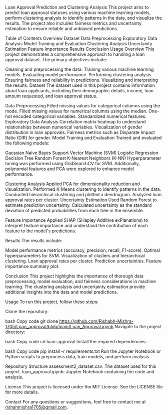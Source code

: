 Loan Approval Prediction and Clustering Analysis
This project aims to predict loan approval statuses using various machine learning models, perform clustering analysis to identify patterns in the data, and visualize the results. The project also includes fairness metrics and uncertainty estimation to ensure reliable and unbiased predictions.

Table of Contents
Overview
Dataset
Data Preprocessing
Exploratory Data Analysis
Model Training and Evaluation
Clustering Analysis
Uncertainty Estimation
Feature Importance
Results
Conclusion
Usage
Overview
This project demonstrates a comprehensive approach to handling a loan approval dataset. The primary objectives include:

Cleaning and preprocessing the data.
Training various machine learning models.
Evaluating model performance.
Performing clustering analysis.
Ensuring fairness and reliability in predictions.
Visualizing and interpreting the results.
Dataset
The dataset used in this project contains information about loan applicants, including their demographic details, income, loan amount requested, and loan approval status.

Data Preprocessing
Filled missing values for categorical columns using the mode.
Filled missing values for numerical columns using the median.
One-hot encoded categorical variables.
Standardized numerical features.
Exploratory Data Analysis
Correlation matrix heatmap to understand relationships between numerical variables.
Visualization of gender distribution in loan approvals.
Fairness metrics such as Disparate Impact Ratio (DIR) for gender.
Model Training and Evaluation
Trained and evaluated the following models:

Gaussian Naive Bayes
Support Vector Machine (SVM)
Logistic Regression
Decision Tree
Random Forest
K-Nearest Neighbors (K-NN)
Hyperparameter tuning was performed using GridSearchCV for SVM. Additionally, polynomial features and PCA were explored to enhance model performance.

Clustering Analysis
Applied PCA for dimensionality reduction and visualization.
Performed K-Means clustering to identify patterns in the data.
Conducted hierarchical clustering and plotted a dendrogram.
Analyzed loan approval rates per cluster.
Uncertainty Estimation
Used Random Forest to estimate prediction uncertainty. Calculated uncertainty as the standard deviation of predicted probabilities from each tree in the ensemble.

Feature Importance
Applied SHAP (SHapley Additive exPlanations) to interpret feature importance and understand the contribution of each feature to the model's predictions.

Results
The results include:

Model performance metrics (accuracy, precision, recall, F1-score).
Optimal hyperparameters for SVM.
Visualization of clusters and hierarchical clustering.
Loan approval rates per cluster.
Prediction uncertainties.
Feature importance summary plot.

Conclusion
This project highlights the importance of thorough data preprocessing, model evaluation, and fairness considerations in machine learning. The clustering analysis and uncertainty estimation provide additional insights into the data and model predictions.

Usage
To run this project, follow these steps:

Clone the repository:

bash
Copy code
git clone https://github.com/Rishabh-Mishra-1705/Loan_approval/blob/main/Loan_Approval.ipynb
Navigate to the project directory:

bash
Copy code
cd loan-approval
Install the required dependencies:

bash
Copy code
pip install -r requirements.txt
Run the Jupyter Notebook or Python scripts to preprocess data, train models, and perform analysis.

Repository Structure
assessment2_dataset.csv: The dataset used for this project.
loan_approval.ipynb: Jupyter Notebook containing the code and analysis.

License
This project is licensed under the MIT License. See the LICENSE file for more details.

Contact
For any questions or suggestions, feel free to contact me at rishahmishra1705@gmail.com.


